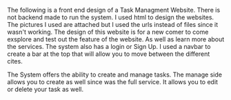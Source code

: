 The following is a front end design of a Task Managment Website. There is not backend made to run the system.
I used html to design the websites. The pictures I used are attached but I used the urls instead of files since it wasn't working.
The design of this website is for a new comer to come exsplore and test out the feature of the website. As well as learn more about the services. The system also has a login or Sign Up.
I used a navbar to create a bar at the top that will allow you to move between the different cites.

The System offers the ability to create and manage tasks. The manage side allows you to create as well since was the full service. It allows you to edit or delete your task as well.
